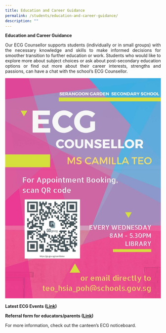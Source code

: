 ```yaml
---
title: Education and Career Guidance
permalink: /students/education-and-career-guidance/
description: ""
---
```

**Education and Career Guidance**

<p style="text-align: justify;"> Our ECG Counsellor supports students (individually or in small groups) with the necessary knowledge and skills to make informed decisions for smoother transition to further education or work. Students who would like to explore more about subject choices or ask about post-secondary education options or find out more about their career interests, strengths and passions, can have a chat with the school’s ECG Counsellor. </p>

![](/images/Education%20and%20Career%20Guidance/SGSS_ECGC_2022-724x1024.jpg)

**Latest ECG Events ([Link](https://go.gov.sg/allaboutecg-sgss))**

**Referral form for educators/parents ([Link](https://go.gov.sg/ecgreferralform))**

For more information, check out the canteen’s ECG noticeboard.